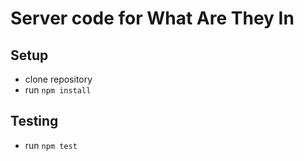 # Server code for What Are They In

## Setup

  * clone repository
  * run `npm install`

## Testing

  *	run `npm test`
